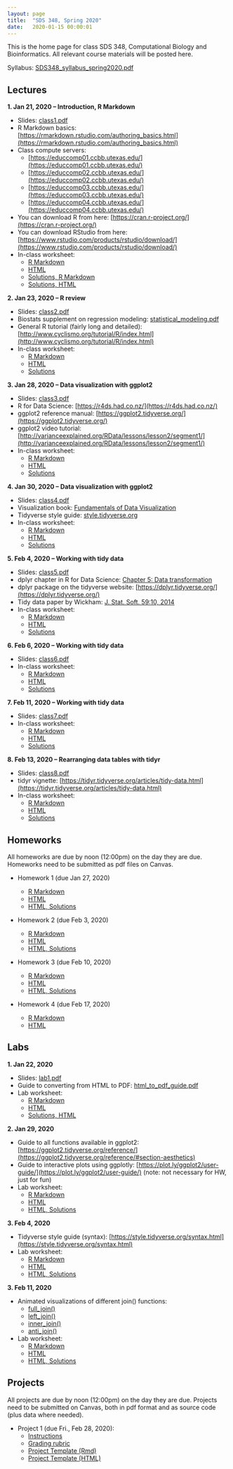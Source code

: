 ```yaml
---
layout: page
title:  "SDS 348, Spring 2020"
date:   2020-01-15 00:00:01
---
```

This is the home page for class SDS 348, Computational Biology and Bioinformatics. All relevant course materials will be posted here.

Syllabus: [SDS348_syllabus_spring2020.pdf](/classes/SDS348/SDS348_syllabus_spring2020.pdf)


## Lectures

**1. Jan 21, 2020 – Introduction, R Markdown**

* Slides: [class1.pdf](/classes/SDS348/2020_spring/slides/class1.pdf)
* R Markdown basics: [https://rmarkdown.rstudio.com/authoring_basics.html](https://rmarkdown.rstudio.com/authoring_basics.html)
* Class compute servers:
    - [https://educcomp01.ccbb.utexas.edu/](https://educcomp01.ccbb.utexas.edu/)
    - [https://educcomp02.ccbb.utexas.edu/](https://educcomp02.ccbb.utexas.edu/)
    - [https://educcomp03.ccbb.utexas.edu/](https://educcomp03.ccbb.utexas.edu/)
    - [https://educcomp04.ccbb.utexas.edu/](https://educcomp04.ccbb.utexas.edu/)
* You can download R from here: [https://cran.r-project.org/](https://cran.r-project.org/)
* You can download RStudio from here: [https://www.rstudio.com/products/rstudio/download/](https://www.rstudio.com/products/rstudio/download/)
* In-class worksheet:
    - [R Markdown](/classes/SDS348/2020_spring/worksheets/class1.Rmd)
    - [HTML](/classes/SDS348/2020_spring/worksheets/class1.html)
    - [Solutions, R Markdown](/classes/SDS348/2020_spring/worksheets/class1_solutions.Rmd)
    - [Solutions, HTML](/classes/SDS348/2020_spring/worksheets/class1_solutions.html)

**2. Jan 23, 2020 – R review**

* Slides: [class2.pdf](/classes/SDS348/2020_spring/slides/class2.pdf)
* Biostats supplement on regression modeling: [statistical_modeling.pdf](/classes/SDS348/statistical_modeling.pdf)
* General R tutorial (fairly long and detailed): [http://www.cyclismo.org/tutorial/R/index.html](http://www.cyclismo.org/tutorial/R/index.html)
* In-class worksheet:
    - [R Markdown](/classes/SDS348/2020_spring/worksheets/class2.Rmd)
    - [HTML](/classes/SDS348/2020_spring/worksheets/class2.html)
    - [Solutions](/classes/SDS348/2020_spring/worksheets/class2_solutions.html)

**3. Jan 28, 2020 – Data visualization with ggplot2**

* Slides: [class3.pdf](/classes/SDS348/2020_spring/slides/class3.pdf)
* R for Data Science: [https://r4ds.had.co.nz/](https://r4ds.had.co.nz/)
* ggplot2 reference manual: [https://ggplot2.tidyverse.org/](https://ggplot2.tidyverse.org/)
* ggplot2 video tutorial: [http://varianceexplained.org/RData/lessons/lesson2/segment1/](http://varianceexplained.org/RData/lessons/lesson2/segment1/)
* In-class worksheet:
    - [R Markdown](/classes/SDS348/2020_spring/worksheets/class3.Rmd)
    - [HTML](/classes/SDS348/2020_spring/worksheets/class3.html)
    - [Solutions](/classes/SDS348/2020_spring/worksheets/class3_solutions.html)

**4. Jan 30, 2020 – Data visualization with ggplot2**

* Slides: [class4.pdf](/classes/SDS348/2020_spring/slides/class4.pdf)
* Visualization book: [Fundamentals of Data Visualization](https://serialmentor.com/dataviz/)
* Tidyverse style guide: [style.tidyverse.org](https://style.tidyverse.org/syntax.html)
* In-class worksheet:
    - [R Markdown](/classes/SDS348/2020_spring/worksheets/class4.Rmd)
    - [HTML](/classes/SDS348/2020_spring/worksheets/class4.html)
    - [Solutions](/classes/SDS348/2020_spring/worksheets/class4_solutions.html)

**5. Feb 4, 2020 – Working with tidy data**

* Slides: [class5.pdf](/classes/SDS348/2020_spring/slides/class5.pdf)
* dplyr chapter in R for Data Science: [Chapter 5: Data transformation](https://r4ds.had.co.nz/transform.html)
* dplyr package on the tidyverse website: [https://dplyr.tidyverse.org/](https://dplyr.tidyverse.org/)
* Tidy data paper by Wickham: [J. Stat. Soft. 59:10, 2014](https://www.jstatsoft.org/v59/i10/paper)
* In-class worksheet:
    - [R Markdown](/classes/SDS348/2020_spring/worksheets/class5.Rmd)
    - [HTML](/classes/SDS348/2020_spring/worksheets/class5.html)
    - [Solutions](/classes/SDS348/2020_spring/worksheets/class5_solutions.html)

    
**6. Feb 6, 2020 – Working with tidy data**    

* Slides: [class6.pdf](/classes/SDS348/2020_spring/slides/class6.pdf)
* In-class worksheet:
    - [R Markdown](/classes/SDS348/2020_spring/worksheets/class6.Rmd)
    - [HTML](/classes/SDS348/2020_spring/worksheets/class6.html)
    - [Solutions](/classes/SDS348/2020_spring/worksheets/class6_solutions.html)

**7. Feb 11, 2020 – Working with tidy data**    

* Slides: [class7.pdf](/classes/SDS348/2020_spring/slides/class7.pdf)
* In-class worksheet:
    - [R Markdown](/classes/SDS348/2020_spring/worksheets/class7.Rmd)
    - [HTML](/classes/SDS348/2020_spring/worksheets/class7.html)
    - [Solutions](/classes/SDS348/2020_spring/worksheets/class7_solutions.html)

**8. Feb 13, 2020 – Rearranging data tables with tidyr**    

* Slides: [class8.pdf](/classes/SDS348/2020_spring/slides/class8.pdf)
* tidyr vignette: [https://tidyr.tidyverse.org/articles/tidy-data.html](https://tidyr.tidyverse.org/articles/tidy-data.html)
* In-class worksheet:
    - [R Markdown](/classes/SDS348/2020_spring/worksheets/class8.Rmd)
    - [HTML](/classes/SDS348/2020_spring/worksheets/class8.html)
    - [Solutions](/classes/SDS348/2020_spring/worksheets/class8_solutions.html)


## Homeworks

All homeworks are due by noon (12:00pm) on the day they are due. Homeworks need to be submitted as pdf files on Canvas.

* Homework 1 (due Jan 27, 2020)
	- [R Markdown](/classes/SDS348/2020_spring/homeworks/HW1.Rmd)
	- [HTML](/classes/SDS348/2020_spring/homeworks/HW1.html)
	- [HTML, Solutions](/classes/SDS348/2020_spring/homeworks/HW1-solution.html)


* Homework 2 (due Feb 3, 2020)
	- [R Markdown](/classes/SDS348/2020_spring/homeworks/HW2.Rmd)
	- [HTML](/classes/SDS348/2020_spring/homeworks/HW2.html)
	- [HTML, Solutions](/classes/SDS348/2020_spring/homeworks/HW2-solution.html)


* Homework 3 (due Feb 10, 2020)
	- [R Markdown](/classes/SDS348/2020_spring/homeworks/HW3-corrected.Rmd)
	- [HTML](/classes/SDS348/2020_spring/homeworks/HW3-corrected.html)
	- [HTML, Solutions](/classes/SDS348/2020_spring/homeworks/HW3-solution-corrected.html)

* Homework 4 (due Feb 17, 2020)
	- [R Markdown](/classes/SDS348/2020_spring/homeworks/HW4.Rmd)
	- [HTML](/classes/SDS348/2020_spring/homeworks/HW4.html)

	
	
## Labs

**1. Jan 22, 2020**

* Slides: [lab1.pdf](/classes/SDS348/2020_spring/labs/lab1-slides.pdf)
* Guide to converting from HTML to PDF: [html_to_pdf_guide.pdf](/classes/SDS348/2020_spring/labs/html_to_pdf_guide.pdf)
* Lab worksheet:
    - [R Markdown](/classes/SDS348/2020_spring/labs/lab1.Rmd)
    - [HTML](/classes/SDS348/2020_spring/labs/lab1.html)
    - [Solutions, HTML](/classes/SDS348/2020_spring/labs/lab1-solution.html)

**2. Jan 29, 2020**

* Guide to all functions available in ggplot2: [https://ggplot2.tidyverse.org/reference/](https://ggplot2.tidyverse.org/reference/#section-aesthetics)
* Guide to interactive plots using ggplotly: [https://plot.ly/ggplot2/user-guide/](https://plot.ly/ggplot2/user-guide/) (note: not necessary for HW, just for fun)
* Lab worksheet:
    - [R Markdown](/classes/SDS348/2020_spring/labs/lab2.Rmd)
    - [HTML](/classes/SDS348/2020_spring/labs/lab2.html)
    - [HTML, Solutions](/classes/SDS348/2020_spring/labs/lab2-solution.html)

**3. Feb 4, 2020**
* Tidyverse style guide (syntax): [https://style.tidyverse.org/syntax.html](https://style.tidyverse.org/syntax.html) 
* Lab worksheet:
    - [R Markdown](/classes/SDS348/2020_spring/labs/lab3.Rmd)
    - [HTML](/classes/SDS348/2020_spring/labs/lab3.html)
    - [HTML, Solutions](/classes/SDS348/2020_spring/labs/lab3-solution.html)

**3. Feb 11, 2020**
* Animated visualizations of different join() functions: 
    - [full_join()](https://github.com/corydupai/OCH_codealong/blob/master/animated-full-join.gif)
    - [left_join()](https://github.com/corydupai/OCH_codealong/blob/master/animated-left-join.gif)
    - [inner_join()](https://github.com/corydupai/OCH_codealong/blob/master/animated-inner-join.gif)
    - [anti_join()](https://github.com/corydupai/OCH_codealong/blob/master/animated-anti-join.gif)
* Lab worksheet:
    - [R Markdown](/classes/SDS348/2020_spring/labs/lab4.Rmd)
    - [HTML](/classes/SDS348/2020_spring/labs/lab4.html)
    - [HTML, Solutions](/classes/SDS348/2020_spring/labs/lab4-solution.html)

 
## Projects

All projects are due by noon (12:00pm) on the day they are due. Projects need to be submitted on Canvas, both in pdf format and as source code (plus data where needed).

- Project 1 (due Fri., Feb 28, 2020):
    - [Instructions](/classes/SDS348/2020_spring/projects/project1_instructions.html)
    - [Grading rubric](/classes/SDS348/2020_spring/projects/project1_rubric.pdf)
    - [Project Template (Rmd)](/classes/SDS348/2020_spring/projects/project1.Rmd)
    - [Project Template (HTML)](/classes/SDS348/2020_spring/projects/project1.html)


